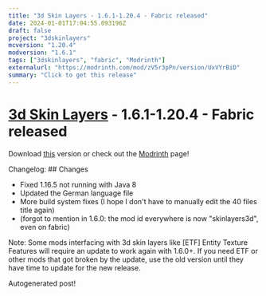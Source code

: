 ```yaml
---
title: "3d Skin Layers - 1.6.1-1.20.4 - Fabric released"
date: 2024-01-01T17:04:55.093196Z
draft: false
project: "3dskinlayers"
mcversion: "1.20.4"
modversion: "1.6.1"
tags: ["3dskinlayers", "fabric", "Modrinth"]
externalurl: "https://modrinth.com/mod/zV5r3pPn/version/UxVYrBiD"
summary: "Click to get this release"
---
```

# [3d Skin Layers](/project/3dskinlayers) - 1.6.1-1.20.4 - Fabric released
Download [this](https://modrinth.com/mod/zV5r3pPn/version/UxVYrBiD) version or check out the [Modrinth](https://modrinth.com/mod/zV5r3pPn) page!

Changelog: ## Changes
- Fixed 1.16.5 not running with Java 8
- Updated the German language file
- More build system fixes (I hope I don't have to manually edit the 40 files title again)
- (forgot to mention in 1.6.0: the mod id everywhere is now "skinlayers3d", even on fabric)

Note: Some mods interfacing with 3d skin layers like [ETF] Entity Texture Features will require an update to work again with 1.6.0+. If you need ETF or other mods that got broken by the update, use the old version until they have time to update for the new release.

Autogenerated post!
